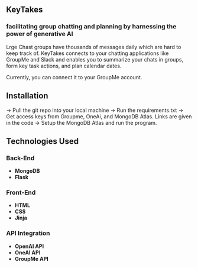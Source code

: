 ## KeyTakes 
### facilitating group chatting and planning by harnessing the power of generative AI
Lrge Chast groups have thousands of messages daily which are hard to keep track of. KeyTakes connects to your chatting applications like GroupMe and Slack and enables you to summarize your chats in groups, form key task actions, and plan calendar dates. 

Currently, you can connect it to your GroupMe account.

## Installation
-> Pull the git repo into your local machine
-> Run the requirements.txt 
-> Get access keys from Groupme, OneAi, and MongoDB Atlas. Links are given in the code
-> Setup the MongoDB Atlas and run the program.

## Technologies Used

### Back-End

- **MongoDB**
- **Flask**

### Front-End

- **HTML**
- **CSS**
- **Jinja**

### API Integration

- **OpenAI API**
- **OneAI API**
- **GroupMe API**
